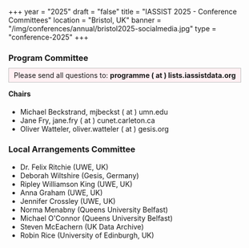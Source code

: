 +++
year = "2025"
draft = "false"
title = "IASSIST 2025 - Conference Committees"
location = "Bristol, UK"
banner = "/img/conferences/annual/bristol2025-socialmedia.jpg"
type = "conference-2025"
+++

### Program Committee

<span style="border:solid silver 1px;background:#fff0f3;padding:5px 10px 5px 10px;">Please send all questions to: **programme ( at ) lists.iassistdata.org**<span>

#### Chairs

- Michael Beckstrand, mjbeckst ( at ) umn.edu
- Jane Fry, jane.fry ( at ) cunet.carleton.ca
- Oliver Watteler, oliver.watteler ( at ) gesis.org

<!--
**Fellows Coordinators**: Florio Orocio Arguillas, Sarah Young

**Workshop Coordinators**: Deborah Wiltshire, Wolfgang Zenk-Moeltgen, Ted Baldwin

**Lightning Talk Coordinator**: Sebastian Karcher

**Session Coordinator**: Jess Hagman

**Papers Competition Coordinator**: Meryl Brodsky

**Poster Coordinator**: Mandy Swygart-Hobaugh

**Birds of a Feather Coordinator**: Stephanie Labou
-->


### Local Arrangements Committee

- Dr. Felix Ritchie (UWE, UK)
- Deborah Wiltshire (Gesis, Germany)
- Ripley Williamson King (UWE, UK)
- Anna Graham (UWE, UK)
- Jennifer Crossley (UWE, UK)
- Norma Menabny (Queens University Belfast)
- Michael O'Connor (Queens University Belfast)
- Steven McEachern (UK Data Archive)
- Robin Rice (University of Edinburgh, UK)
